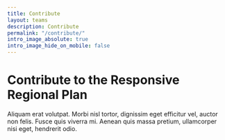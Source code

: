 ```yaml
---
title: Contribute
layout: teams
description: Contribute
permalink: "/contribute/"
intro_image_absolute: true
intro_image_hide_on_mobile: false
---
```


# Contribute to the Responsive Regional Plan

Aliquam erat volutpat. Morbi nisl tortor, dignissim eget efficitur vel, auctor non felis. Fusce quis viverra mi. Aenean quis massa pretium, ullamcorper nisi eget, hendrerit odio.
